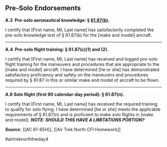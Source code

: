 ## Pre-Solo Endorsements

**A.3  Pre-solo aeronautical knowledge: § [61.87(b)](https://www.ecfr.gov/current/title-14/chapter-I/subchapter-D/part-61/subpart-C/section-61.87).**

I certify that \[First name, MI, Last name\] has satisfactorily completed the pre-solo knowledge test of § 61.87(b) for the \[make and model\] aircraft.

---

**A.4  Pre-solo flight training: § 61.87(c)(1) and (2).**

I certify that \[First name, MI, Last name\] has received and logged pre-solo flight training for the maneuvers and procedures that are appropriate to the \[make and model\] aircraft. I have determined \[he or she\] has demonstrated satisfactory proficiency and safety on the maneuvers and procedures required by § 61.87 in this or similar make and model of aircraft to be flown.

---

**A.6 Solo flight (first 90 calendar-day period): § 61.87(n).**

I certify that \[First name, MI, Last name\] has received the required training to qualify for solo flying. I have determined \[he or she\] meets the applicable requirements of § 61.87(n) and is proficient to make solo flights in \[make and model\].
***NOTE: SHOULD THIS HAVE A LIMITATIONS PORTION?***


***Source***: [[AC 61-65H]], [[Air Trek North CFI Homework]]

#airtreknorthhwday4